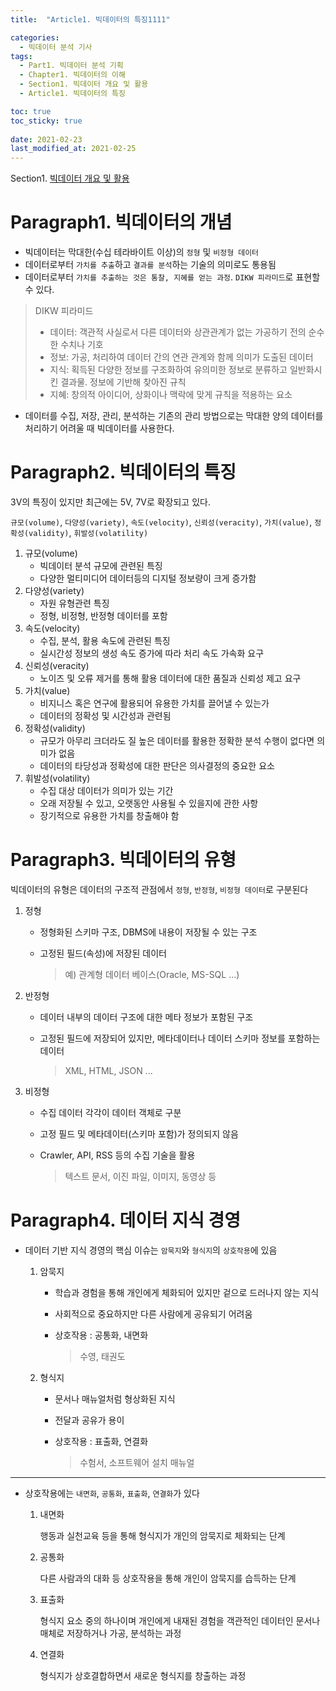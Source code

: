 ```yaml
---
title:  "Article1. 빅데이터의 특징1111"

categories:
  - 빅데이터 분석 기사
tags:
  - Part1. 빅데이터 분석 기획
  - Chapter1. 빅데이터의 이해
  - Section1. 빅데이터 개요 및 활용
  - Article1. 빅데이터의 특징

toc: true
toc_sticky: true
 
date: 2021-02-23
last_modified_at: 2021-02-25
---
```


Section1. [빅데이터 개요 및 활용]()

# Paragraph1. 빅데이터의 개념

- 빅데이터는 막대한(수십 테라바이트 이상)의 `정형` 및 `비정형 데이터`
- 데이터로부터 `가치를 추출`하고 `결과를 분석`하는 기술의 의미로도 통용됨
- 데이터로부터 `가치를 추출하는 것은 통찰, 지혜를 얻는 과정`. `DIKW 피라미드`로 표현할 수 있다.

> DIKW 피라미드
> - 데이터: 객관적 사실로서 다른 데이터와 상관관계가 없는 가공하기 전의 순수한 수치나 기호
> - 정보: 가공, 처리하여 데이터 간의 연관 관계와 함께 의미가 도출된 데이터
> - 지식: 획득된 다양한 정보를 구조화하여 유의미한 정보로 분류하고 일반화시킨 결과물. 정보에 기반해 찾아진 규칙
> - 지혜: 창의적 아이디어, 상화이나 맥락에 맞게 규칙을 적용하는 요소

- 데이터를 수집, 저장, 관리, 분석하는 기존의 관리 방법으로는 막대한 양의 데이터를 처리하기 어려울 때 빅데이터를 사용한다.

# Paragraph2. 빅데이터의 특징
3V의 특징이 있지만 최근에는 5V, 7V로 확장되고 있다.

`규모(volume)`, `다양성(variety)`, `속도(velocity)`, `신뢰성(veracity)`, `가치(value)`, `정확성(validity)`, `휘발성(volatility)`

1. 규모(volume)
   - 빅데이터 분석 규모에 관련된 특징
   - 다양한 멀티미디어 데이터등의 디지털 정보량이 크게 증가함
2. 다양성(variety)
   * 자원 유형관련 특징
   * 정형, 비정형, 반정형 데이터를 포함
3. 속도(velocity)
   - 수집, 분석, 활용 속도에 관련된 특징
   - 실시간성 정보의 생성 속도 증가에 따라 처리 속도 가속화 요구
4. 신뢰성(veracity)
   - 노이즈 및 오류 제거를 통해 활용 데이터에 대한 품질과 신뢰성 제고 요구
5. 가치(value)
   - 비지니스 혹은 연구에 활용되어 유용한 가치를 끌어낼 수 있는가
   - 데이터의 정확성 및 시간성과 관련됨
6. 정확성(validity)
   - 규모가 아무리 크더라도 질 높은 데이터를 활용한 정확한 분석 수행이 없다면 의미가 없음
   - 데이터의 타당성과 정확성에 대한 판단은 의사결정의 중요한 요소
7. 휘발성(volatility)
   - 수집 대상 데이터가 의미가 있는 기간
   - 오래 저장될 수 있고, 오랫동안 사용될 수 있을지에 관한 사항
   - 장기적으로 유용한 가치를 창출해야 함

# Paragraph3. 빅데이터의 유형

빅데이터의 유형은 데이터의 구조적 관점에서 `정형`, `반정형`, `비정형 데이터`로 구분된다

1. 정형

   - 정형화된 스키마 구조, DBMS에 내용이 저장될 수 있는 구조

   - 고정된 필드(속성)에 저장된 데이터

     > 예) 관계형 데이터 베이스(Oracle, MS-SQL ...)

2. 반정형

   - 데이터 내부의 데이터 구조에 대한 메타 정보가 포함된 구조

   - 고정된 필드에 저장되어 있지만, 메타데이터나 데이터 스키마 정보를 포함하는 데이터

     > XML, HTML, JSON ...

3. 비정형

   - 수집 데이터 각각이 데이터 객체로 구분

   - 고정 필드 및 메타데이터(스키마 포함)가 정의되지 않음

   - Crawler, API, RSS 등의 수집 기술을 활용

     > 텍스트 문서, 이진 파일, 이미지, 동영상 등

# Paragraph4. 데이터 지식 경영

* 데이터 기반 지식 경영의 핵심 이슈는 `암묵지`와 `형식지`의 `상호작용`에 있음

  1. 암묵지

     - 학습과 경험을 통해 개인에게 체화되어 있지만 겉으로 드러나지 않는 지식

     - 사회적으로 중요하지만 다른 사람에게 공유되기 어려움

     - 상호작용 : 공통화, 내면화

       > 수영, 태권도

       

  2. 형식지

     - 문서나 매뉴얼처럼 형상화된 지식

     - 전달과 공유가 용이

     - 상호작용 : 표출화, 연결화 

       > 수험서, 소프트웨어 설치 매뉴얼

---

* 상호작용에는 `내면화`, `공통화`, `표출화`, `연결화`가 있다

  1. 내면화

     행동과 실천교육 등을 통해 형식지가 개인의 암묵지로 체화되는 단계

  2. 공통화

     다른 사람과의 대화 등 상호작용을 통해 개인이 암묵지를 습득하는 단계

  3. 표출화

     형식지 요소 중의 하나이며 개인에게 내재된 경험을 객관적인 데이터인 문서나 매체로 저장하거나 가공, 분석하는 과정

  4. 연결화

     형식지가 상호결합하면서 새로운 형식지를 창출하는 과정